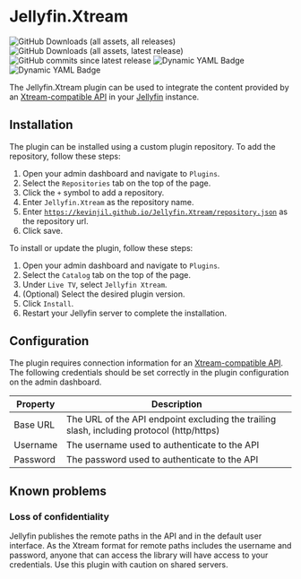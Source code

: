 # Jellyfin.Xtream
![GitHub Downloads (all assets, all releases)](https://img.shields.io/github/downloads/Kevinjil/Jellyfin.Xtream/total)
![GitHub Downloads (all assets, latest release)](https://img.shields.io/github/downloads/Kevinjil/Jellyfin.Xtream/latest/total)
![GitHub commits since latest release](https://img.shields.io/github/commits-since/Kevinjil/Jellyfin.Xtream/latest)
![Dynamic YAML Badge](https://img.shields.io/badge/dynamic/yaml?url=https%3A%2F%2Fraw.githubusercontent.com%2FKevinjil%2FJellyfin.Xtream%2Frefs%2Fheads%2Fmaster%2Fbuild.yaml&query=targetAbi&label=Jellyfin%20ABI)
![Dynamic YAML Badge](https://img.shields.io/badge/dynamic/yaml?url=https%3A%2F%2Fraw.githubusercontent.com%2FKevinjil%2FJellyfin.Xtream%2Frefs%2Fheads%2Fmaster%2Fbuild.yaml&query=framework&label=.NET%20framework)

The Jellyfin.Xtream plugin can be used to integrate the content provided by an [Xtream-compatible API](https://xtream-ui.org/api-xtreamui-xtreamcode/) in your [Jellyfin](https://jellyfin.org/) instance.

## Installation

The plugin can be installed using a custom plugin repository.
To add the repository, follow these steps:

1. Open your admin dashboard and navigate to `Plugins`.
1. Select the `Repositories` tab on the top of the page.
1. Click the `+` symbol to add a repository.
1. Enter `Jellyfin.Xtream` as the repository name.
1. Enter [`https://kevinjil.github.io/Jellyfin.Xtream/repository.json`](https://kevinjil.github.io/Jellyfin.Xtream/repository.json) as the repository url.
1. Click save.

To install or update the plugin, follow these steps:

1. Open your admin dashboard and navigate to `Plugins`.
1. Select the `Catalog` tab on the top of the page.
1. Under `Live TV`, select `Jellyfin Xtream`.
1. (Optional) Select the desired plugin version.
1. Click `Install`.
1. Restart your Jellyfin server to complete the installation.

## Configuration

The plugin requires connection information for an [Xtream-compatible API](https://xtream-ui.org/api-xtreamui-xtreamcode/).
The following credentials should be set correctly in the plugin configuration on the admin dashboard.

| Property | Description                                                                               |
| -------- | ----------------------------------------------------------------------------------------- |
| Base URL | The URL of the API endpoint excluding the trailing slash, including protocol (http/https) |
| Username | The username used to authenticate to the API                                              |
| Password | The password used to authenticate to the API                                              |

## Known problems

### Loss of confidentiality

Jellyfin publishes the remote paths in the API and in the default user interface.
As the Xtream format for remote paths includes the username and password, anyone that can access the library will have access to your credentials.
Use this plugin with caution on shared servers.
